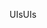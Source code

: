 <span data-ttu-id="bf814-101">UIs</span><span class="sxs-lookup"><span data-stu-id="bf814-101">UIs</span></span>